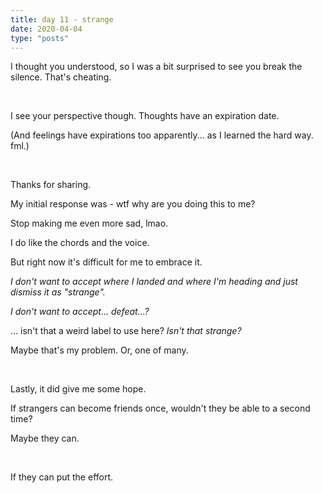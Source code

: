 ```yaml
---
title: day 11 - strange
date: 2020-04-04
type: "posts"
---
```


I thought you understood, so I was a bit surprised to see you break the silence. That's cheating.

<br/>


I see your perspective though. Thoughts have an expiration date. 

(And feelings have expirations too apparently... as I learned the hard way. fml.)

<br/>


Thanks for sharing.

My initial response was - wtf why are you doing this to me?

Stop making me even more sad, lmao. 

I do like the chords and the voice.

But right now it's difficult for me to embrace it.

_I don't want to accept where I landed and where I'm heading and just dismiss it as "strange"._

_I don't want to accept... defeat...?_

... isn't that a weird label to use here? _Isn't that strange?_

Maybe that's my problem. Or, one of many. 

<br/>


Lastly, it did give me some hope.

If strangers can become friends once, wouldn't they be able to a second time?

Maybe they can. 

<br/>


If they can put the effort.
